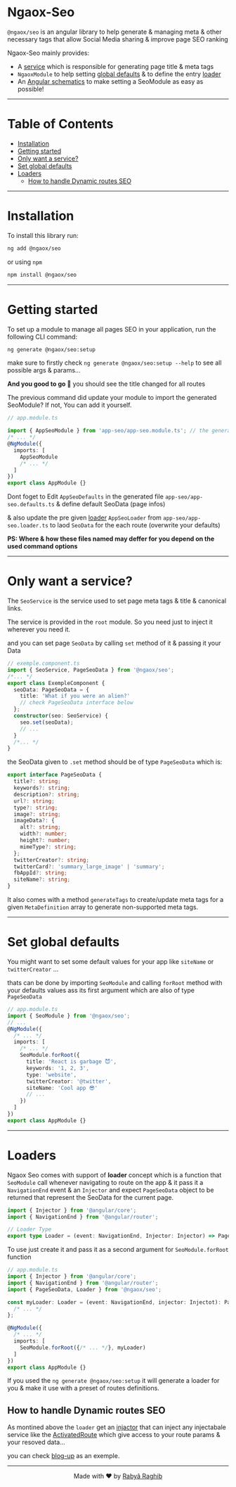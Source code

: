 # Ngaox-Seo <!-- omit in toc -->

`@ngaox/seo` is an angular library to help generate & managing meta & other necessary tags that allow Social Media sharing & improve page SEO ranking

Ngaox-Seo mainly provides:

- A [service](#only-want-a-service) which is responsible for generating page title & meta tags
- `NgaoxModule` to help setting [global defaults](#set-global-defaults) & to define the entry [loader](#loaders)
- An [Angular schematics](#getting-started) to make setting a SeoModule as easy as possible!

---

# Table of Contents <!-- omit in toc -->

- [Installation](#installation)
- [Getting started](#getting-started)
- [Only want a service?](#only-want-a-service)
- [Set global defaults](#set-global-defaults)
- [Loaders](#loaders)
  - [How to handle Dynamic routes SEO](#how-to-handle-dynamic-routes-seo)

---

# Installation

To install this library run:

```bash
ng add @ngaox/seo
```

or using `npm`

```bash
npm install @ngaox/seo
```

---

# Getting started

To set up a module to manage all pages SEO in your application, run the following CLI command:

```bash
ng generate @ngaox/seo:setup
```

make sure to firstly check `ng generate @ngaox/seo:setup --help` to see all possible args & params...

**And you good to go 🎉** you should see the title changed for all routes

The previous command did update your module to import the generated SeoModule? If not, You can add it yourself.

```ts
// app.module.ts

import { AppSeoModule } from 'app-seo/app-seo.module.ts'; // the generated SeoModule
/* ... */
@NgModule({
  imports: [
    AppSeoModule
    /* ... */
  ]
})
export class AppModule {}
```

Dont foget to Edit `AppSeoDefaults` in the generated file `app-seo/app-seo.defaults.ts` & define default SeoData (page infos)

& also update the pre given [loader](#loaders) `AppSeoLoader` from `app-seo/app-seo.loader.ts` to laod `SeoData` for the each route (overwrite your defaults)

**PS: Where & how these files named may deffer for you depend on the used command options**

---

# Only want a service?

The `SeoService` is the service used to set page meta tags & title & canonical links.

The service is provided in the `root` module. So you need just to inject it wherever you need it.

and you can set page `SeoData` by calling `set` method of it & passing it your Data

```ts
// exemple.component.ts
import { SeoService, PageSeoData } from '@ngaox/seo';
/*... */
export class ExempleComponent {
  seoData: PageSeoData = {
    title: 'What if you were an alien?'
    // check PageSeoData interface below
  };
  constructor(seo: SeoService) {
    seo.set(seoData);
    // ...
  }
  /*... */
}
```

the SeoData given to `.set` method should be of type `PageSeoData` which is:

```ts
export interface PageSeoData {
  title?: string;
  keywords?: string;
  description?: string;
  url?: string;
  type?: string;
  image?: string;
  imageData?: {
    alt?: string;
    width?: number;
    height?: number;
    mimeType?: string;
  };
  twitterCreator?: string;
  twitterCard?: 'summary_large_image' | 'summary';
  fbAppId?: string;
  siteName?: string;
}
```

It also comes with a method `generateTags` to create/update meta tags for a given `MetaDefinition` array to generate non-supported meta tags.

---

# Set global defaults

You might want to set some default values for your app like `siteName` or `twitterCreator` ...

thats can be done by importing `SeoModule` and calling `forRoot` method with your defaults values ass its first argument which are also of type `PageSeoData`

```ts
// app.module.ts
import { SeoModule } from '@ngaox/seo';
// ...
@NgModule({
  /* ... */
  imports: [
    /* ... */
    SeoModule.forRoot({
      title: 'React is garbage 😈',
      keywords: '1, 2, 3',
      type: 'website',
      twitterCreator: '@twitter',
      siteName: 'Cool app 😎'
      // ...
    })
  ]
})
export class AppModule {}
```

---

# Loaders

Ngaox Seo comes with support of **loader** concept which is a function that `SeoModule` call whenever navigating to route on the app & it pass it a `NavigationEnd` event & an `Injector` and expect `PageSeoData` object to be returned that represent the SeoData for the current page.

```ts
import { Injector } from '@angular/core';
import { NavigationEnd } from '@angular/router';

// Loader Type
export type Loader = (event: NavigationEnd, Injector: Injector) => PageSeoData;
```

To use just create it and pass it as a second argument for `SeoModule.forRoot` function

<!-- prettier-ignore -->
```ts
// app.module.ts
import { Injector } from '@angular/core';
import { NavigationEnd } from '@angular/router';
import { PageSeoData, Loader } from '@ngaox/seo';

const myLoader: Loader = (event: NavigationEnd, injector: Injectot): PageSeoData => {
  /* ... */
};

@NgModule({
  /* ... */
  imports: [
    SeoModule.forRoot({/* ... */}, myLoader)
  ]
})
export class AppModule {}
```

If you used the `ng generate @ngaox/seo:setup` it will generate a loader for you & make it use with a preset of routes definitions.

## How to handle Dynamic routes SEO

As montined above the `loader` get an [injactor](https://angular.io/api/core/Injector-0) that can inject any injectabale service like the [ActivatedRoute](https://angular.io/api/router/ActivatedRoute) which give access to your route params & your resoved data...

you can check [blog-up](https://github.com/rabraghib/blog-up/blob/main/src/app/app-seo/app-seo.loader.ts#L67) as an exemple.

---

<p align="center">Made with ❤️ by <a href="https://www.rabraghib.me">Rabyâ Raghib</a></p>
